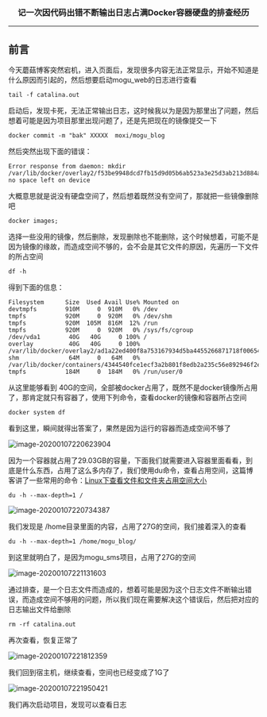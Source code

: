 ### <center>记一次因代码出错不断输出日志占满Docker容器硬盘的排查经历
***
## 前言

今天蘑菇博客突然宕机，进入页面后，发现很多内容无法正常显示，开始不知道是什么原因而引起的，然后想要启动mogu_web的日志进行查看

```
tail -f catalina.out
```

启动后，发现卡死，无法正常输出日志，这时候我以为是因为那里出了问题，然后想着可能是因为项目那里出现问题了，还是先把现在的镜像提交一下

```
docker commit -m "bak" XXXXX  moxi/mogu_blog
```

然后突然出现下面的错误：

```
Error response from daemon: mkdir /var/lib/docker/overlay2/f53be9948dcd7fb15d9d05b6ab523a3e25d3ab213d884a2282dea4dfd5bb8059: no space left on device
```

大概意思就是说没有硬盘空间了，然后想着既然没有空间了，那就把一些镜像删除吧

```
docker images;
```

选择一些没用的镜像，然后删除，发现删除也不能删除，这个时候想着，可能不是因为镜像的缘故，而造成空间不够的，会不会是其它文件的原因，先遍历一下文件的所占空间

```
df -h
```

得到下面的信息：

```
Filesystem      Size  Used Avail Use% Mounted on
devtmpfs        910M     0  910M   0% /dev
tmpfs           920M     0  920M   0% /dev/shm
tmpfs           920M  105M  816M  12% /run
tmpfs           920M     0  920M   0% /sys/fs/cgroup
/dev/vda1        40G   40G     0 100% /
overlay          40G   40G     0 100% /var/lib/docker/overlay2/ad1a22ed400f8a753167934d5ba4455266871718f00654038ba6b59b3b8e26bc/merged
shm              64M     0   64M   0% /var/lib/docker/containers/4344540fce1ecf3a2b801f8edb2a235c56e892946f2ea517a408467fdffb2174/shm
tmpfs           184M     0  184M   0% /run/user/0
```

从这里能够看到 40G的空间，全部被docker占用了，既然不是docker镜像所占用了，那肯定就只有容器了，使用下列命令，查看docker的镜像和容器所占空间

```
docker system df
```

看到这里，瞬间就得出答案了，果然是因为运行的容器而造成空间不够了

![image-20200107220623904](https://cdn.losey.top/blog/image-20200107220623904.png)

因为一个容器就占用了29.03GB的容量，下面我们就需要进入容器里面看看，到底是什么东西，占用了这么多内存了，我们使用du命令，查看占用空间，这篇博客讲了一些常用的命令：[Linux下查看文件和文件夹占用空间大小](http://moguit.cn/#/info?blogUid=511728a04972c18865dc4b7a52feddd0)

```
du -h --max-depth=1 /
```

![image-20200107220734387](https://cdn.losey.top/blog/image-20200107220734387.png)

我们发现是 /home目录里面的内容，占用了27G的空间，我们接着深入的查看

```
du -h --max-depth=1 /home/mogu_blog/
```

到这里就明白了，是因为mogu_sms项目，占用了27G的空间

![image-20200107221131603](https://cdn.losey.top/blog/image-20200107221131603.png)

通过排查，是一个日志文件而造成的，想着可能是因为这个日志文件不断输出错误，而造成空间不够用的问题，所以我们现在需要解决这个错误后，然后把对应的日志输出文件给删除

```
rm -rf catalina.out
```

再次查看，恢复正常了

![image-20200107221812359](https://cdn.losey.top/blog/image-20200107221812359.png)

我们回到宿主机，继续查看，空间也已经变成了1G了

![image-20200107221950421](https://cdn.losey.top/blog/image-20200107221950421.png)

我们再次启动项目，发现可以查看日志
